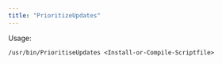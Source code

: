 ```yaml
---
title: "PrioritizeUpdates"
---
```


Usage:
```
/usr/bin/PrioritiseUpdates <Install-or-Compile-Scriptfile>
```